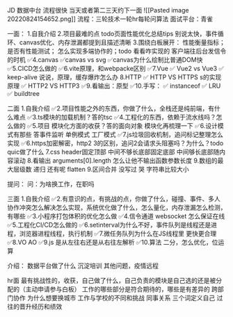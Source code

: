JD 数据中台
流程很快 当天或者第二三天约下一面
![[Pasted image 20220824154652.png]]
流程：三轮技术一轮hr每轮问算法
面试平台：青雀

一面：
1.自我介绍
2.项目最难的点 todo页面性能优化总结tips 别说太快，事件循环、canvas优化、内存泄漏都提到且描述清晰
3.围绕白板展开：
  性能衡量指标；
  是否有性能测试；
  怎么实现多端协作的；todo 看看咋实现的
  客户端往后台发信令的时机
✅4.canvas
  ✅canvas vs svg
  ✅canvas为什么绘制比普通DOM快
✅5.CICD怎么做的
✅6.vite原理，和webpacke区别
✅7.Vue
✅ Vue2 vs Vue3
✅ keep-alive 说说，原理，缓存爆炸怎么办
8.HTTP
✅ HTTP VS HTTPS s的实现原理
✅ HTTP2 VS HTTP3
✅9.看输出：原型
✅10.手写：
✅ instanceof
✅  LRU
✅  buildtree

二面
1.自我介绍
✅2.项目性能之外的东西，你做了什么，全栈还是纯前端，有什么难点
✅3.ts模块的加载机制？答的tsc 
✅4.工程化的东西，依赖于流水线吗？怎么做的
✅5.项目 模块化方面的收获？答的面向对象 模块化再梳理一下
✅6.设计模式有那些 答事件监听 单例模式 工厂模式
✅7.js垃圾回收机制，追问标记整理怎么实现
✅6.https加密解密，http2 3的区别，追问2会请求头阻塞吗？为什么？todo quic做了什么
7.css header固定顶部 中间不够长底部固定底部 中间够长底部随内容滚动
8.看输出 arguments\[0].length 怎么让他不输出函数参数长度
9.数组的最大层级数 递归 还有呢 flatten
9.区间合并 没写过 哭 字符串比较大小

提问：
问：为啥换工作，在职吗

三面
1.自我介绍
✅2.有意识的点，有挑战的点，你做了什么，碰撞、事件、多人协作冲突怎么解决怎么实现，系统优化做了什么，怎么量化，内存泄漏怎么检测，有哪些
✅3.小程序打包体积的优化怎么做
✅4.信令通道 websocket 怎么保证在线
✅5.工程化CI/CD怎么做的
✅6.setinterval为什么不好，事件队列是线程还是进程，浏览器进程线程，执行机制
✅7.微任务队列为什么在JS线程里 更快更合理
✅8.VO AO
✅9.js 是从左往右还是从右往左解析
✅10.算法 二分，怎么优化，位运算

介绍：
数据平台做了什么
沉淀培训
其他问题，疫情远程

hr面
最有挑战性的，收获，自己做了什么，自己负责的模块是自己选的还是被分配的（主动申请参与白板）
工作的哪些部分是符合期待的，哪些是有差异的
跨部门协作
为什么想要换城市
工作与学校的不同和挑战
同事关系
三个词定义自己
过往的晋升经历和绩效






